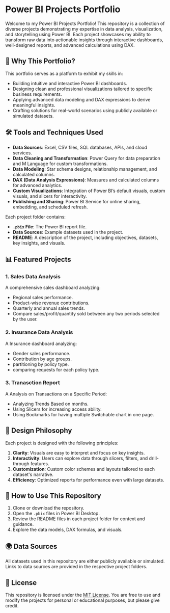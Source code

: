 # Power BI Projects Portfolio

Welcome to my Power BI Projects Portfolio! This repository is a collection of diverse projects demonstrating my expertise in data analysis, visualization, and storytelling using Power BI. Each project showcases my ability to transform raw data into actionable insights through interactive dashboards, well-designed reports, and advanced calculations using DAX.

## 🌟 **Why This Portfolio?**
This portfolio serves as a platform to exhibit my skills in:
- Building intuitive and interactive Power BI dashboards.
- Designing clean and professional visualizations tailored to specific business requirements.
- Applying advanced data modeling and DAX expressions to derive meaningful insights.
- Crafting solutions for real-world scenarios using publicly available or simulated datasets.

## 🛠️ **Tools and Techniques Used**
- **Data Sources**: Excel, CSV files, SQL databases, APIs, and cloud services.
- **Data Cleaning and Transformation**: Power Query for data preparation and M Language for custom transformations.
- **Data Modeling**: Star schema designs, relationship management, and calculated columns.
- **DAX (Data Analysis Expressions)**: Measures and calculated columns for advanced analytics.
- **Custom Visualizations**: Integration of Power BI’s default visuals, custom visuals, and slicers for interactivity.
- **Publishing and Sharing**: Power BI Service for online sharing, embedding, and scheduled refresh.

Each project folder contains:
- **`.pbix` File**: The Power BI report file.
- **Data Sources**: Example datasets used in the project.
- **README**: A description of the project, including objectives, datasets, key insights, and visuals.

## 📊 **Featured Projects**
### 1. **Sales Data Analysis**
A comprehensive sales dashboard analyzing:
- Regional sales performance.
- Product-wise revenue contributions.
- Quarterly and annual sales trends.
- Compare sales/profit/quantity sold between any two periods selected by the user.

### 2. **Insurance Data Analysis**
A Insurance dashboard analyzing:
- Gender sales performance.
- Contribution by age groups.
- partitioning by policy type.
- comparing requests for each policy type.

### 3. **Tranasction Report** 
A Analysis on Transactions on a Specific Period:
- Analyzing Trends Based on months.
- Using Slicers for increasing access ability.
- Using Bookmarks for having multiple Switchable chart in one page.

## 🎨 **Design Philosophy**
Each project is designed with the following principles:
1. **Clarity**: Visuals are easy to interpret and focus on key insights.
2. **Interactivity**: Users can explore data through slicers, filters, and drill-through features.
3. **Customization**: Custom color schemes and layouts tailored to each dataset's narrative.
4. **Efficiency**: Optimized reports for performance even with large datasets.

## 🔧 **How to Use This Repository**
1. Clone or download the repository.
2. Open the `.pbix` files in Power BI Desktop.
3. Review the README files in each project folder for context and guidance.
4. Explore the data models, DAX formulas, and visuals.

## 🌍 **Data Sources**
All datasets used in this repository are either publicly available or simulated. Links to data sources are provided in the respective project folders.

## 🔐 **License**
This repository is licensed under the [MIT License](LICENSE). You are free to use and modify the projects for personal or educational purposes, but please give credit.
